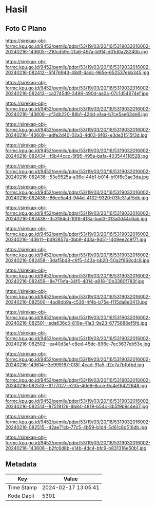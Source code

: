 # Hasil

## Foto C Plano

https://sirekap-obj-formc.kpu.go.id/9452/pemilu/pdpr/53/19/03/20/16/5319032016002-20240216-143605--210cd59c-2fa6-497a-b914-d01d0a28240b.jpg

https://sirekap-obj-formc.kpu.go.id/9452/pemilu/pdpr/53/19/03/20/16/5319032016002-20240216-082412--5f476943-48df-4adc-965e-652537ebb345.jpg

https://sirekap-obj-formc.kpu.go.id/9452/pemilu/pdpr/53/19/03/20/16/5319032016002-20240216-082413--ca2745d9-3496-490d-aa0a-07c1d54674ef.jpg

https://sirekap-obj-formc.kpu.go.id/9452/pemilu/pdpr/53/19/03/20/16/5319032016002-20240216-143608--cf3db220-88b1-424d-a1aa-b7ce5ae63de8.jpg

https://sirekap-obj-formc.kpu.go.id/9452/pemilu/pdpr/53/19/03/20/16/5319032016002-20240216-143609--adfe2d40-02a3-4d03-9f82-e3de31515f3d.jpg

https://sirekap-obj-formc.kpu.go.id/9452/pemilu/pdpr/53/19/03/20/16/5319032016002-20240216-082434--f5b44ccc-5f95-495a-bafa-403544118528.jpg

https://sirekap-obj-formc.kpu.go.id/9452/pemilu/pdpr/53/19/03/20/16/5319032016002-20240216-082436--53e9525a-a36e-44b1-b014-bf0f8e3ae3da.jpg

https://sirekap-obj-formc.kpu.go.id/9452/pemilu/pdpr/53/19/03/20/16/5319032016002-20240216-082438--86ee5a4d-944d-4132-9320-03fe31aff5db.jpg

https://sirekap-obj-formc.kpu.go.id/9452/pemilu/pdpr/53/19/03/20/16/5319032016002-20240216-082438--3c3164cf-10f6-413a-bad3-013a0d44c6ab.jpg

https://sirekap-obj-formc.kpu.go.id/9452/pemilu/pdpr/53/19/03/20/16/5319032016002-20240216-143611--bd92857d-0bb9-4d3a-9d51-1409ee2c9f71.jpg

https://sirekap-obj-formc.kpu.go.id/9452/pemilu/pdpr/53/19/03/20/16/5319032016002-20240216-082458--3daf5bd8-c6f5-443a-bb20-50a2f668cdc8.jpg

https://sirekap-obj-formc.kpu.go.id/9452/pemilu/pdpr/53/19/03/20/16/5319032016002-20240216-082459--8e7f7efa-34f0-4014-a918-10b3360f783f.jpg

https://sirekap-obj-formc.kpu.go.id/9452/pemilu/pdpr/53/19/03/20/16/5319032016002-20240216-082500--4ad8db9a-c536-4f4b-b75e-f115da8e0413.jpg

https://sirekap-obj-formc.kpu.go.id/9452/pemilu/pdpr/53/19/03/20/16/5319032016002-20240216-082501--eda636c5-810e-41a3-9e23-6775886ef5fd.jpg

https://sirekap-obj-formc.kpu.go.id/9452/pemilu/pdpr/53/19/03/20/16/5319032016002-20240216-082502--ea40d3af-c8ed-45dc-896c-7ec3637eb53e.jpg

https://sirekap-obj-formc.kpu.go.id/9452/pemilu/pdpr/53/19/03/20/16/5319032016002-20240216-143614--3e999167-0f8f-4cad-91a5-d2c7a7bfbfbd.jpg

https://sirekap-obj-formc.kpu.go.id/9452/pemilu/pdpr/53/19/03/20/16/5319032016002-20240216-082513--fff77027-e235-40e9-8cce-9c4ef6422648.jpg

https://sirekap-obj-formc.kpu.go.id/9452/pemilu/pdpr/53/19/03/20/16/5319032016002-20240216-082514--87519129-8b84-4819-b54c-3b5f9b9c4e37.jpg

https://sirekap-obj-formc.kpu.go.id/9452/pemilu/pdpr/53/19/03/20/16/5319032016002-20240216-082515--42ae71cb-77c5-4b59-b1d4-5d61c6c516db.jpg

https://sirekap-obj-formc.kpu.go.id/9452/pemilu/pdpr/53/19/03/20/16/5319032016002-20240216-143606--b2fc6d8b-e14b-4dc4-bfc9-b831316e50b1.jpg


## Metadata

| Key        | Value               |
| ---------- | ------------------- |
| Time Stamp | 2024-02-17 13:05:41 |
| Kode Dapil | 5301                |



